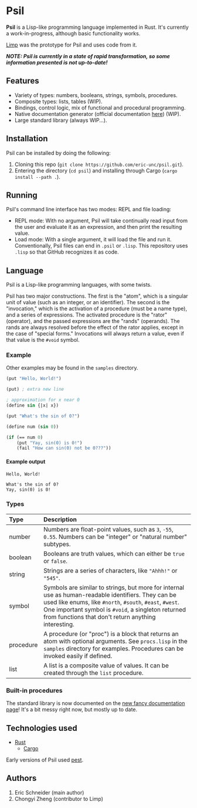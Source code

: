 # Psil
**Psil** is a Lisp-like programming language implemented in Rust. It's currently a work-in-progress, although basic functionality works.

[Limp](https://github.com/eric-unc/limp) was the prototype for Psil and uses code from it.

***NOTE: Psil is currently in a state of rapid transformation, so some information presented is not up-to-date!***

## Features
* Variety of types: numbers, booleans, strings, symbols, procedures.
* Composite types: lists, tables (WIP).
* Bindings, control logic, mix of functional and procedural programming.
* Native documentation generator (official documentation [here](https://eric-unc.tech/psil/)) (WIP).
* Large standard library (always WIP...).

## Installation
Psil can be installed by doing the following:
1. Cloning this repo (`git clone https://github.com/eric-unc/psil.git`).
2. Entering the directory (`cd psil`) and installing through Cargo (`cargo install --path .`).

## Running
Psil's command line interface has two modes: REPL and file loading:
* REPL mode: With no argument, Psil will take continually read input from the user and evaluate it as an expression, and then print the resulting value.
* Load mode: With a single argument, it will load the file and run it. Conventionally, Psil files can end in `.psil` or `.lisp`. This repository uses `.lisp` so that GitHub recognizes it as code.

## Language
Psil is a Lisp-like programming languages, with some twists.

Psil has two major constructions. The first is the "atom", which is a singular unit of value (such as an integer, or an identifier). The second is the "invocation," which is the activation of a procedure (must be a name type), and a series of expressions. The activated procedure is the "rator" (operator), and the passed expressions are the "rands" (operands). The rands are always resolved before the effect of the rator applies, except in the case of "special forms." Invocations will always return a value, even if that value is the `#void` symbol.

### Example
Other examples may be found in the `samples` directory.
```lisp
(put "Hello, World!")

(put) ; extra new line

; approximation for x near 0
(define sin {|x| x})

(put "What's the sin of 0?")

(define num (sin 0))

(if (== num 0)
	(put "Yay, sin(0) is 0!")
	(fail "How can sin(0) not be 0???"))
```

#### Example output
```
Hello, World!

What's the sin of 0?
Yay, sin(0) is 0!
```

### Types
| Type | Description |
| :------ | :------ |
| number | Numbers are float-point values, such as `3`, `-55`, `0.55`. Numbers can be "integer" or "natural number" subtypes. |
| boolean | Booleans are truth values, which can either be `true` or `false`. |
| string | Strings are a series of characters, like `"Ahhh!"` or `"545"`. |
| symbol | Symbols are similar to strings, but more for internal use as human-readable identifiers. They can be used like enums, like `#north`, `#south`, `#east`, `#west`. One important symbol is `#void`, a singleton returned from functions that don't return anything interesting. |
| procedure | A procedure (or "proc") is a block that returns an atom with optional arguments. See `procs.lisp` in the `samples` directory for examples. Procedures can be invoked easily if defined. |
| list | A list is a composite value of values. It can be created through the `list` procedure. |

### Built-in procedures
The standard library is now documented on the [new fancy documentation page](https://eric-unc.tech/psil/)! It's a bit messy right now, but mostly up to date.

## Technologies used
* [Rust](https://github.com/rust-lang/rust)
    * [Cargo](https://github.com/rust-lang/cargo)

Early versions of Psil used [pest](https://github.com/pest-parser/pest).

## Authors
1. Eric Schneider (main author)
2. Chongyi Zheng (contributor to Limp)
